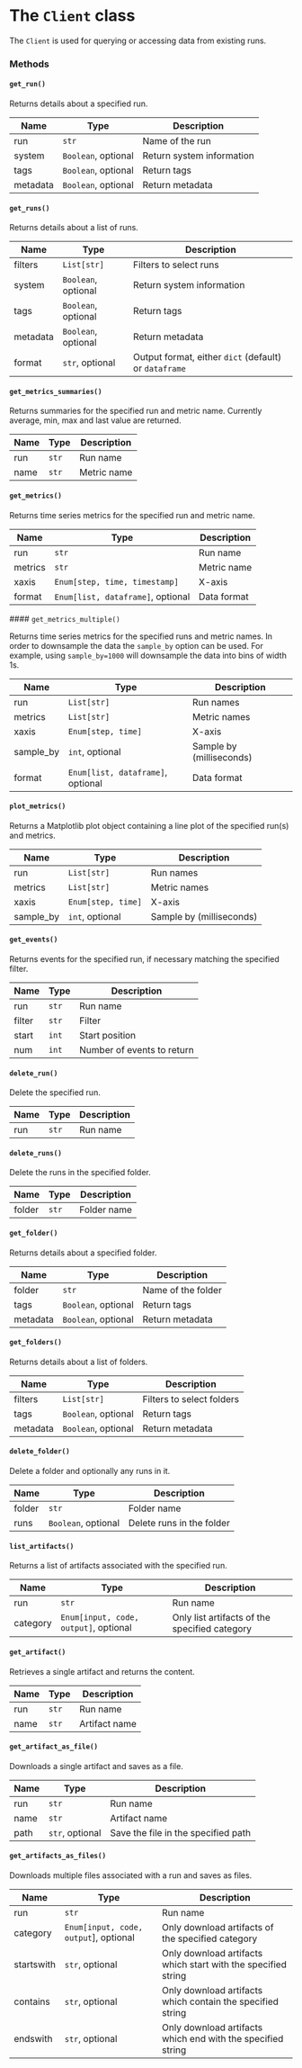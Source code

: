 # The `Client` class

The `Client` is used for querying or accessing data from existing runs.

### Methods

#### `get_run()`

Returns details about a specified run.

| Name  | Type | Description |
| ----- | ---- | ----------- |
| run | `str` | Name of the run |
| system | `Boolean`, optional | Return system information |
| tags | `Boolean`, optional | Return tags |
| metadata | `Boolean`, optional | Return metadata |

#### `get_runs()`

Returns details about a list of runs.

| Name  | Type | Description |
| ----- | ---- | ----------- |
| filters | `List[str]` | Filters to select runs |
| system | `Boolean`, optional | Return system information |
| tags | `Boolean`, optional | Return tags |
| metadata | `Boolean`, optional | Return metadata |
| format | `str`, optional | Output format, either `dict` (default) or `dataframe` |

#### `get_metrics_summaries()`

Returns summaries for the specified run and metric name. Currently average, min, max and last value are returned.

| Name  | Type | Description |
| ----- | ---- | ----------- |
| run | `str` | Run name |
| name | `str` | Metric name |

#### `get_metrics()`

Returns time series metrics for the specified run and metric name.

| Name  | Type | Description |
| ----- | ---- | ----------- |
| run | `str` | Run name |
| metrics | `str` | Metric name |
| xaxis | `Enum[step, time, timestamp]` | X-axis |
| format | `Enum[list, dataframe]`, optional | Data format |

#### `get_metrics_multiple()`

Returns time series metrics for the specified runs and metric names. In order to downsample the data
the `sample_by` option can be used. For example, using `sample_by=1000` will downsample the data into
bins of width 1s.

| Name  | Type | Description |
| ----- | ---- | ----------- |
| run | `List[str]` | Run names |
| metrics | `List[str]` | Metric names |
| xaxis | `Enum[step, time]` | X-axis |
| sample_by | `int`, optional | Sample by (milliseconds) |
| format | `Enum[list, dataframe]`, optional | Data format |

#### `plot_metrics()`

Returns a Matplotlib plot object containing a line plot of the specified run(s) and metrics.

| Name  | Type | Description |
| ----- | ---- | ----------- |
| run | `List[str]` | Run names |
| metrics | `List[str]` | Metric names |
| xaxis | `Enum[step, time]` | X-axis |
| sample_by | `int`, optional | Sample by (milliseconds) |

#### `get_events()`

Returns events for the specified run, if necessary matching the specified filter.

| Name  | Type | Description |
| ----- | ---- | ----------- |
| run | `str` | Run name |
| filter | `str` | Filter | 
| start | `int` | Start position |
| num | `int` | Number of events to return |

#### `delete_run()`

Delete the specified run.

| Name  | Type | Description |
| ----- | ---- | ----------- |
| run | `str` | Run name |

#### `delete_runs()`

Delete the runs in the specified folder.

| Name  | Type | Description |
| ----- | ---- | ----------- |
| folder | `str` |  Folder name |

#### `get_folder()`

Returns details about a specified folder.

| Name  | Type | Description |
| ----- | ---- | ----------- |
| folder | `str` | Name of the folder |
| tags | `Boolean`, optional | Return tags |
| metadata | `Boolean`, optional | Return metadata |

#### `get_folders()`

Returns details about a list of folders.

| Name  | Type | Description |
| ----- | ---- | ----------- |
| filters | `List[str]` | Filters to select folders |
| tags | `Boolean`, optional | Return tags |
| metadata | `Boolean`, optional | Return metadata |

#### `delete_folder()`

Delete a folder and optionally any runs in it.

| Name  | Type | Description |
| ----- | ---- | ----------- |
| folder | `str` | Folder name |
| runs | `Boolean`, optional | Delete runs in the folder |

#### `list_artifacts()`

Returns a list of artifacts associated with the specified run.

| Name  | Type | Description |
| ----- | ---- | ----------- |
| run | `str` | Run name |
| category | `Enum[input, code, output]`, optional | Only list artifacts of the specified category |

#### `get_artifact()`

Retrieves a single artifact and returns the content.

| Name  | Type | Description |
| ----- | ---- | ----------- |
| run | `str` | Run name |
| name | `str` | Artifact name |

#### `get_artifact_as_file()`

Downloads a single artifact and saves as a file.

| Name  | Type | Description |
| ----- | ---- | ----------- |
| run | `str` | Run name |
| name | `str` | Artifact name |
| path | `str`, optional | Save the file in the specified path 

#### `get_artifacts_as_files()`

Downloads multiple files associated with a run and saves as files.

| Name  | Type | Description |
| ----- | ---- | ----------- |
| run | `str` | Run name |
| category | `Enum[input, code, output`], optional | Only download artifacts of the specified category |
| startswith | `str`, optional | Only download artifacts which start with the specified string |
| contains | `str`, optional | Only download artifacts which contain  the specified string |
| endswith | `str`, optional | Only download artifacts which end with the specified string |
